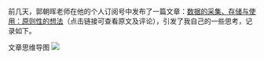 前几天，郭朝晖老师在他的个人订阅号中发布了一篇文章：[数据的采集、存储与使用：原则性的想法](https://mp.weixin.qq.com/s/CtfX02O-YEFpjo5KD6Zrzg)（点击链接可查看原文及评论），引发了我自己的一些思考，记录如下。

文章思维导图
![](15615080533872.jpg)


